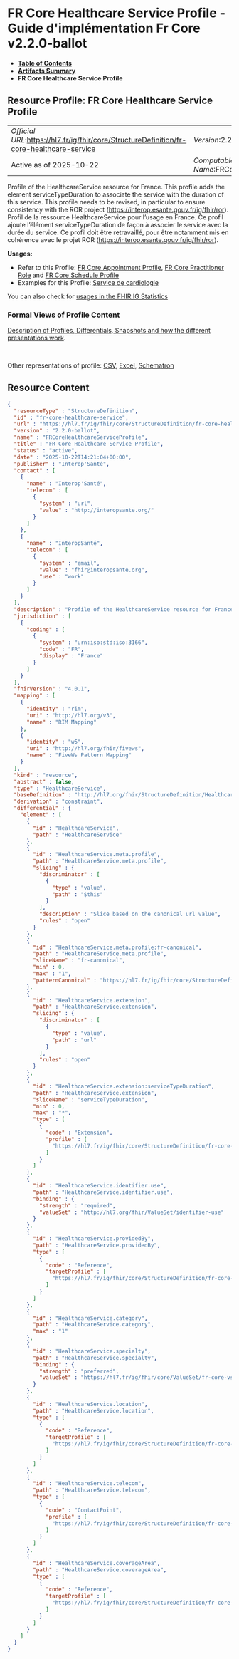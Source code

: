 # FR Core Healthcare Service Profile - Guide d'implémentation Fr Core v2.2.0-ballot

* [**Table of Contents**](toc.md)
* [**Artifacts Summary**](artifacts.md)
* **FR Core Healthcare Service Profile**

## Resource Profile: FR Core Healthcare Service Profile 

| | |
| :--- | :--- |
| *Official URL*:https://hl7.fr/ig/fhir/core/StructureDefinition/fr-core-healthcare-service | *Version*:2.2.0-ballot |
| Active as of 2025-10-22 | *Computable Name*:FRCoreHealthcareServiceProfile |

 
Profile of the HealthcareService resource for France. This profile adds the element serviceTypeDuration to associate the service with the duration of this service. This profile needs to be revised, in particular to ensure consistency with the ROR project (https://interop.esante.gouv.fr/ig/fhir/ror). 
Profil de la ressource HealthcareService pour l’usage en France. Ce profil ajoute l’élément serviceTypeDuration de façon à associer le service avec la durée du service. Ce profil doit être retravaillé, pour être notamment mis en cohérence avec le projet ROR (https://interop.esante.gouv.fr/ig/fhir/ror). 

**Usages:**

* Refer to this Profile: [FR Core Appointment Profile](StructureDefinition-fr-core-appointment.md), [FR Core Practitioner Role](StructureDefinition-fr-core-practitioner-role.md) and [FR Core Schedule Profile](StructureDefinition-fr-core-schedule.md)
* Examples for this Profile: [Service de cardiologie](HealthcareService-svc-cardiologie-1.md)

You can also check for [usages in the FHIR IG Statistics](https://packages2.fhir.org/xig/hl7.fhir.fr.core|current/StructureDefinition/fr-core-healthcare-service)

### Formal Views of Profile Content

 [Description of Profiles, Differentials, Snapshots and how the different presentations work](http://build.fhir.org/ig/FHIR/ig-guidance/readingIgs.html#structure-definitions). 

 

Other representations of profile: [CSV](StructureDefinition-fr-core-healthcare-service.csv), [Excel](StructureDefinition-fr-core-healthcare-service.xlsx), [Schematron](StructureDefinition-fr-core-healthcare-service.sch) 



## Resource Content

```json
{
  "resourceType" : "StructureDefinition",
  "id" : "fr-core-healthcare-service",
  "url" : "https://hl7.fr/ig/fhir/core/StructureDefinition/fr-core-healthcare-service",
  "version" : "2.2.0-ballot",
  "name" : "FRCoreHealthcareServiceProfile",
  "title" : "FR Core Healthcare Service Profile",
  "status" : "active",
  "date" : "2025-10-22T14:21:04+00:00",
  "publisher" : "Interop'Santé",
  "contact" : [
    {
      "name" : "Interop'Santé",
      "telecom" : [
        {
          "system" : "url",
          "value" : "http://interopsante.org/"
        }
      ]
    },
    {
      "name" : "InteropSanté",
      "telecom" : [
        {
          "system" : "email",
          "value" : "fhir@interopsante.org",
          "use" : "work"
        }
      ]
    }
  ],
  "description" : "Profile of the HealthcareService resource for France. This profile adds the element serviceTypeDuration to associate the service with the duration of this service. This profile needs to be revised, in particular to ensure consistency with the ROR project (https://interop.esante.gouv.fr/ig/fhir/ror).\r\n\nProfil de la ressource HealthcareService pour l'usage en France. Ce profil ajoute l'élément serviceTypeDuration de façon à associer le service avec la durée du service. Ce profil doit être retravaillé, pour être notamment mis en cohérence avec le projet ROR (https://interop.esante.gouv.fr/ig/fhir/ror).",
  "jurisdiction" : [
    {
      "coding" : [
        {
          "system" : "urn:iso:std:iso:3166",
          "code" : "FR",
          "display" : "France"
        }
      ]
    }
  ],
  "fhirVersion" : "4.0.1",
  "mapping" : [
    {
      "identity" : "rim",
      "uri" : "http://hl7.org/v3",
      "name" : "RIM Mapping"
    },
    {
      "identity" : "w5",
      "uri" : "http://hl7.org/fhir/fivews",
      "name" : "FiveWs Pattern Mapping"
    }
  ],
  "kind" : "resource",
  "abstract" : false,
  "type" : "HealthcareService",
  "baseDefinition" : "http://hl7.org/fhir/StructureDefinition/HealthcareService",
  "derivation" : "constraint",
  "differential" : {
    "element" : [
      {
        "id" : "HealthcareService",
        "path" : "HealthcareService"
      },
      {
        "id" : "HealthcareService.meta.profile",
        "path" : "HealthcareService.meta.profile",
        "slicing" : {
          "discriminator" : [
            {
              "type" : "value",
              "path" : "$this"
            }
          ],
          "description" : "Slice based on the canonical url value",
          "rules" : "open"
        }
      },
      {
        "id" : "HealthcareService.meta.profile:fr-canonical",
        "path" : "HealthcareService.meta.profile",
        "sliceName" : "fr-canonical",
        "min" : 0,
        "max" : "1",
        "patternCanonical" : "https://hl7.fr/ig/fhir/core/StructureDefinition/fr-core-healthcare-service"
      },
      {
        "id" : "HealthcareService.extension",
        "path" : "HealthcareService.extension",
        "slicing" : {
          "discriminator" : [
            {
              "type" : "value",
              "path" : "url"
            }
          ],
          "rules" : "open"
        }
      },
      {
        "id" : "HealthcareService.extension:serviceTypeDuration",
        "path" : "HealthcareService.extension",
        "sliceName" : "serviceTypeDuration",
        "min" : 0,
        "max" : "*",
        "type" : [
          {
            "code" : "Extension",
            "profile" : [
              "https://hl7.fr/ig/fhir/core/StructureDefinition/fr-core-service-type-duration"
            ]
          }
        ]
      },
      {
        "id" : "HealthcareService.identifier.use",
        "path" : "HealthcareService.identifier.use",
        "binding" : {
          "strength" : "required",
          "valueSet" : "http://hl7.org/fhir/ValueSet/identifier-use"
        }
      },
      {
        "id" : "HealthcareService.providedBy",
        "path" : "HealthcareService.providedBy",
        "type" : [
          {
            "code" : "Reference",
            "targetProfile" : [
              "https://hl7.fr/ig/fhir/core/StructureDefinition/fr-core-organization"
            ]
          }
        ]
      },
      {
        "id" : "HealthcareService.category",
        "path" : "HealthcareService.category",
        "max" : "1"
      },
      {
        "id" : "HealthcareService.specialty",
        "path" : "HealthcareService.specialty",
        "binding" : {
          "strength" : "preferred",
          "valueSet" : "https://hl7.fr/ig/fhir/core/ValueSet/fr-core-vs-practitioner-specialty"
        }
      },
      {
        "id" : "HealthcareService.location",
        "path" : "HealthcareService.location",
        "type" : [
          {
            "code" : "Reference",
            "targetProfile" : [
              "https://hl7.fr/ig/fhir/core/StructureDefinition/fr-core-location"
            ]
          }
        ]
      },
      {
        "id" : "HealthcareService.telecom",
        "path" : "HealthcareService.telecom",
        "type" : [
          {
            "code" : "ContactPoint",
            "profile" : [
              "https://hl7.fr/ig/fhir/core/StructureDefinition/fr-core-contact-point"
            ]
          }
        ]
      },
      {
        "id" : "HealthcareService.coverageArea",
        "path" : "HealthcareService.coverageArea",
        "type" : [
          {
            "code" : "Reference",
            "targetProfile" : [
              "https://hl7.fr/ig/fhir/core/StructureDefinition/fr-core-location"
            ]
          }
        ]
      }
    ]
  }
}

```
